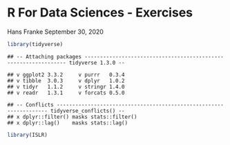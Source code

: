 R For Data Sciences - Exercises
================
Hans Franke
September 30, 2020

``` r
library(tidyverse)
```

    ## -- Attaching packages ---------------------------------------------------------------- tidyverse 1.3.0 --

    ## v ggplot2 3.3.2     v purrr   0.3.4
    ## v tibble  3.0.3     v dplyr   1.0.2
    ## v tidyr   1.1.2     v stringr 1.4.0
    ## v readr   1.3.1     v forcats 0.5.0

    ## -- Conflicts ------------------------------------------------------------------- tidyverse_conflicts() --
    ## x dplyr::filter() masks stats::filter()
    ## x dplyr::lag()    masks stats::lag()

``` r
library(ISLR)
```
